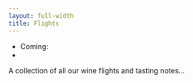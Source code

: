 ```yaml
---
layout: full-width
title: Flights
---
```


<ul class="list-inline">
  <li>Coming: </li>
  <li><i class="fa fa-cog fa-spin fa-3x fa-fw" aria-hidden="true"></i></li>
</ul>

<p>A collection of all our wine flights and tasting notes...</p>
